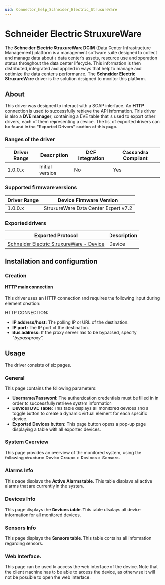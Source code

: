 ```yaml
---
uid: Connector_help_Schneider_Electric_StruxureWare
---
```


# Schneider Electric StruxureWare

The **Schneider Electric StruxureWare DCIM** (Data Center Infrastructure Management) platform is a management software suite designed to collect and manage data about a data center's assets, resource use and operation status throughout the data center lifecycle. This information is then distributed, integrated and applied in ways that help to manage and optimize the data center's performance. The **Schneider Electric StruxureWare** driver is the solution designed to monitor this platform.

## About

This driver was designed to interact with a SOAP interface. An **HTTP** connection is used to successfully retrieve the API information. This driver is also a **DVE manager**, containing a DVE table that is used to export other drivers, each of them representing a device. The list of exported drivers can be found in the "Exported Drivers" section of this page.

### Ranges of the driver

| **Driver Range** | **Description** | **DCF Integration** | **Cassandra Compliant** |
|------------------|-----------------|---------------------|-------------------------|
| 1.0.0.x          | Initial version | No                  | Yes                     |

### Supported firmware versions

| **Driver Range** | **Device Firmware Version**          |
|------------------|--------------------------------------|
| 1.0.0.x          | StruxureWare Data Center Expert v7.2 |

### Exported drivers

| **Exported Protocol**                                                                                            | **Description** |
|------------------------------------------------------------------------------------------------------------------|-----------------|
| [Schneider Electric StruxureWare - Device](xref:Connector_help_Schneider_Electric_StruxureWare_-_Device) | Device          |

## Installation and configuration

### Creation

#### HTTP main connection

This driver uses an HTTP connection and requires the following input during element creation:

HTTP CONNECTION:

- **IP address/host:** The polling IP or URL of the destination.
- **IP port:** The IP port of the destination.
- **Bus address:** If the proxy server has to be bypassed, specify "*bypassproxy".*

## Usage

The driver consists of six pages.

### General

This page contains the following parameters:

- **Username/Password**: The authentication credentials must be filled in in order to successfully retrieve system information
- **Devices DVE Table**: This table displays all monitored devices and a toggle button to create a dynamic virtual element for each specific device.
- **Exported Devices button**: This page button opens a pop-up page displaying a table with all exported devices.

### System Overview

This page provides an overview of the monitored system, using the following structure: Device Groups \> Devices \> Sensors.

### Alarms Info

This page displays the **Active Alarms table**. This table displays all active alarms that are currently in the system.

### Devices Info

This page displays the **Devices table**. This table displays all device information for all monitored devices.

### Sensors Info

This page displays the **Sensors table**. This table contains all information regarding sensors.

### Web Interface.

This page can be used to access the web interface of the device. Note that the client machine has to be able to access the device, as otherwise it will not be possible to open the web interface.
